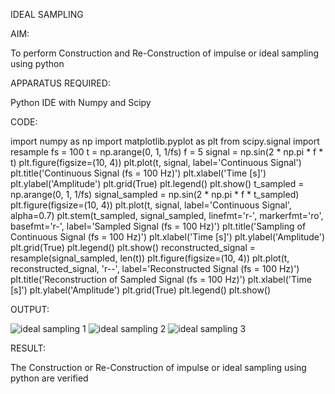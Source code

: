 IDEAL SAMPLING

AIM:

To perform Construction and Re-Construction of impulse or ideal sampling using python

APPARATUS REQUIRED:

Python IDE with Numpy and Scipy

CODE:

import numpy as np 
import matplotlib.pyplot as plt
from scipy.signal import resample
fs = 100
t = np.arange(0, 1, 1/fs) 
f = 5
signal = np.sin(2 * np.pi * f * t)
plt.figure(figsize=(10, 4))
plt.plot(t, signal, label='Continuous Signal')
plt.title('Continuous Signal (fs = 100 Hz)')
plt.xlabel('Time [s]')
plt.ylabel('Amplitude')
plt.grid(True)
plt.legend()
plt.show()
t_sampled = np.arange(0, 1, 1/fs)
signal_sampled = np.sin(2 * np.pi * f * t_sampled)
plt.figure(figsize=(10, 4))
plt.plot(t, signal, label='Continuous Signal', alpha=0.7)
plt.stem(t_sampled, signal_sampled, linefmt='r-', markerfmt='ro', basefmt='r-', label='Sampled Signal (fs = 100 Hz)')
plt.title('Sampling of Continuous Signal (fs = 100 Hz)')
plt.xlabel('Time [s]')
plt.ylabel('Amplitude')
plt.grid(True)
plt.legend()
plt.show()
reconstructed_signal = resample(signal_sampled, len(t))
plt.figure(figsize=(10, 4))
plt.plot(t, reconstructed_signal, 'r--', label='Reconstructed Signal (fs = 100 Hz)')
plt.title('Reconstruction of Sampled Signal (fs = 100 Hz)')
plt.xlabel('Time [s]')
plt.ylabel('Amplitude')
plt.grid(True)
plt.legend()
plt.show()

OUTPUT:

![ideal sampling 1](https://github.com/user-attachments/assets/601cf20a-75f3-4149-873e-90f9ee08e4f2)
![ideal sampling 2](https://github.com/user-attachments/assets/45344ff9-4877-4bfa-8abb-1109a86900c8)
![ideal sampling 3](https://github.com/user-attachments/assets/995c1f15-d04c-411e-8cae-bb98b5e359bd)

RESULT:

The Construction or Re-Construction of impulse or ideal sampling using python are verified
